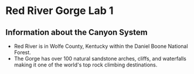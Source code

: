 <!-- RRG -->

 # Red River Gorge Lab 1

## Information about the Canyon System

* Red River is in Wolfe County, Kentucky within the Daniel Boone National Forest.
* The Gorge has over 100 natural sandstone arches, cliffs, and waterfalls making it one of the world's top rock climbing destinations.


